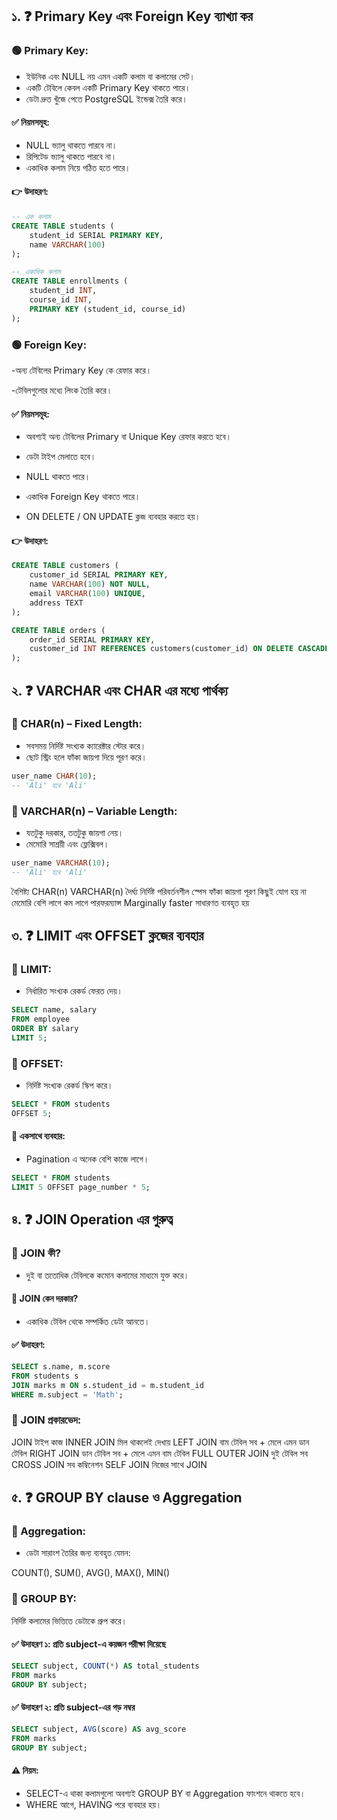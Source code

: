 ## ১. ❓ Primary Key এবং Foreign Key ব্যাখ্যা কর

### 🟢 Primary Key:
- ইউনিক এবং NULL নয় এমন একটি কলাম বা কলামের সেট।
- একটি টেবিলে কেবল একটি Primary Key থাকতে পারে।
- ডেটা দ্রুত খুঁজে পেতে PostgreSQL ইন্ডেক্স তৈরি করে।

#### ✅ নিয়মসমূহ:
- NULL ভ্যালু থাকতে পারবে না।
- রিপিটেড ভ্যালু থাকতে পারবে না।
- একাধিক কলাম নিয়ে গঠিত হতে পারে।

#### 👉 উদাহরণ:
```sql
-- এক কলাম
CREATE TABLE students (
    student_id SERIAL PRIMARY KEY,
    name VARCHAR(100)
);

-- একাধিক কলাম
CREATE TABLE enrollments (
    student_id INT,
    course_id INT,
    PRIMARY KEY (student_id, course_id)
);
```
### 🟢 Foreign Key:
  -অন্য টেবিলের Primary Key কে রেফার করে।

  -টেবিলগুলোর মধ্যে লিংক তৈরি করে।

#### ✅ নিয়মসমূহ:
- অবশ্যই অন্য টেবিলের Primary বা Unique Key রেফার করতে হবে।

- ডেটা টাইপ মেলাতে হবে।

- NULL থাকতে পারে।

- একাধিক Foreign Key থাকতে পারে।

- ON DELETE / ON UPDATE ক্লজ ব্যবহার করতে হয়।

#### 👉 উদাহরণ:
```sql
CREATE TABLE customers (
    customer_id SERIAL PRIMARY KEY,
    name VARCHAR(100) NOT NULL,
    email VARCHAR(100) UNIQUE,
    address TEXT
);

CREATE TABLE orders (
    order_id SERIAL PRIMARY KEY,
    customer_id INT REFERENCES customers(customer_id) ON DELETE CASCADE
);
```
## ২. ❓ VARCHAR এবং CHAR এর মধ্যে পার্থক্য
### 🔹 CHAR(n) – Fixed Length:
- সবসময় নির্দিষ্ট সংখ্যক ক্যারেক্টার স্টোর করে।
- ছোট স্ট্রিং হলে ফাঁকা জায়গা দিয়ে পূরণ করে।

```sql
user_name CHAR(10);
-- 'Ali' হবে 'Ali'
```
### 🔹 VARCHAR(n) – Variable Length:
- যতটুকু দরকার, ততটুকু জায়গা নেয়।
- মেমোরি সাশ্রয়ী এবং ফ্লেক্সিবল।

```sql
user_name VARCHAR(10);
-- 'Ali' হবে 'Ali'
```
বৈশিষ্ট্য 	CHAR(n)	VARCHAR(n)
দৈর্ঘ্য	নির্দিষ্ট	পরিবর্তনশীল
স্পেস	ফাঁকা জায়গা পূরণ	কিছুই যোগ হয় না
মেমোরি	বেশি লাগে	কম লাগে
পারফরম্যান্স	Marginally faster	সাধারণত ব্যবহৃত হয়

## ৩. ❓ LIMIT এবং OFFSET ক্লজের ব্যবহার
### 🔹 LIMIT:
- নির্ধারিত সংখ্যক রেকর্ড ফেরত দেয়।

```sql
SELECT name, salary
FROM employee
ORDER BY salary
LIMIT 5;
```
### 🔹 OFFSET:
- নির্দিষ্ট সংখ্যক রেকর্ড স্কিপ করে।

```sql
SELECT * FROM students
OFFSET 5;
```
#### 🔸 একসাথে ব্যবহার:
- Pagination এ অনেক বেশি কাজে লাগে।

```sql
SELECT * FROM students
LIMIT 5 OFFSET page_number * 5;
```
## ৪. ❓ JOIN Operation এর গুরুত্ব
### 🔹 JOIN কী?
- দুই বা ততোধিক টেবিলকে কমোন কলামের মাধ্যমে যুক্ত করে।

#### 🔶 JOIN কেন দরকার?
- একাধিক টেবিল থেকে সম্পর্কিত ডেটা আনতে।

#### ✅ উদাহরণ:
```sql
SELECT s.name, m.score
FROM students s
JOIN marks m ON s.student_id = m.student_id
WHERE m.subject = 'Math';
```
### 📂 JOIN প্রকারভেদ:
JOIN টাইপ	কাজ
INNER JOIN	মিল থাকলেই দেখায়
LEFT JOIN	বাম টেবিল সব + মেলে এমন ডান টেবিল
RIGHT JOIN	ডান টেবিল সব + মেলে এমন বাম টেবিল
FULL OUTER JOIN	দুই টেবিল সব
CROSS JOIN	সব কম্বিনেশন
SELF JOIN	নিজের সাথে JOIN

## ৫. ❓ GROUP BY clause ও Aggregation
### 🧠 Aggregation:
- ডেটা সারাংশ তৈরির জন্য ব্যবহৃত যেমন:

COUNT(), SUM(), AVG(), MAX(), MIN()

### 🧠 GROUP BY:
নির্দিষ্ট কলামের ভিত্তিতে ডেটাকে গ্রুপ করে।

#### ✅ উদাহরণ ১: প্রতি subject-এ কয়জন পরীক্ষা দিয়েছে
```sql
SELECT subject, COUNT(*) AS total_students
FROM marks
GROUP BY subject;
```
#### ✅ উদাহরণ ২: প্রতি subject-এর গড় নম্বর
```sql
SELECT subject, AVG(score) AS avg_score
FROM marks
GROUP BY subject;
```
#### ⚠️ নিয়ম:
- SELECT-এ থাকা কলামগুলো অবশ্যই GROUP BY বা Aggregation ফাংশনে থাকতে হবে।
- WHERE আগে, HAVING পরে ব্যবহার হয়।
